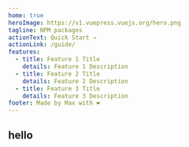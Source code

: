 ```yaml
---
home: true
heroImage: https://v1.vuepress.vuejs.org/hero.png
tagline: NPM packages
actionText: Quick Start →
actionLink: /guide/
features:
  - title: Feature 1 Title
    details: Feature 1 Description
  - title: Feature 2 Title
    details: Feature 2 Description
  - title: Feature 3 Title
    details: Feature 3 Description
footer: Made by Max with ❤️
---
```


## hello

<template>
<SimpleSlider/>

</template>

<script>
// import SimpleSlider from '../../components/SimpleSlider'
export default {
  components:{
// SimpleSlider
  },
  mounted() {
    // simpleSlider();
  },
};
</script>

